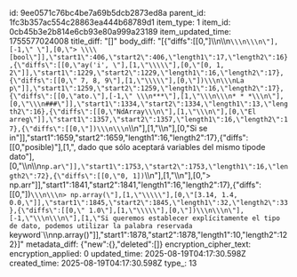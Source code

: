 id: 9ee0571c76bc4be7a69b5dcb2873ed8a
parent_id: 1fc3b357ac554c28863ea444b68789d1
item_type: 1
item_id: 0cb45b3e2b814e6cb93e80a999a23189
item_updated_time: 1755577024008
title_diff: "[]"
body_diff: "[{\"diffs\":[[0,\"]\\\n\\\n```\\\n\\\n\"],[-1,\" \"],[0,\"> \\\\[bool\"]],\"start1\":406,\"start2\":406,\"length1\":17,\"length2\":16},{\"diffs\":[[0,\"ay('i', \"],[1,\"\\\\\"],[0,\"[0, 1, 2\"]],\"start1\":1229,\"start2\":1229,\"length1\":16,\"length2\":17},{\"diffs\":[[0,\" 7, 8, 9\"],[1,\"\\\\\"],[0,\"])\\\n\\\nLa p\"]],\"start1\":1259,\"start2\":1259,\"length1\":16,\"length2\":17},{\"diffs\":[[0,\"ato.\"],[-1,\" \\\n***\"],[1,\"\\\n\\\n* * *\\\n\"],[0,\"\\\n###\"]],\"start1\":1334,\"start2\":1334,\"length1\":13,\"length2\":16},{\"diffs\":[[0,\"NdArray\\\n\"],[1,\"\\\n\"],[0,\"El arreg\"]],\"start1\":1357,\"start2\":1357,\"length1\":16,\"length2\":17},{\"diffs\":[[0,\"])\\\n\\\n```\\\n\"],[1,\"\\\n\"],[0,\"Si se in\"]],\"start1\":1659,\"start2\":1659,\"length1\":16,\"length2\":17},{\"diffs\":[[0,\"posible)\"],[1,\", dado que sólo aceptará variables del mismo tipode dato\"],[0,\"\\\n\\\n`np.ar\"]],\"start1\":1753,\"start2\":1753,\"length1\":16,\"length2\":72},{\"diffs\":[[0,\"0, 1])`\\\n\"],[1,\"\\\n\"],[0,\"> np.arr\"]],\"start1\":1841,\"start2\":1841,\"length1\":16,\"length2\":17},{\"diffs\":[[0,\"])`\\\n\\\n> np.array(\"],[1,\"\\\\\"],[0,\"[3.14, 1.4, 0.0,\"]],\"start1\":1845,\"start2\":1845,\"length1\":32,\"length2\":33},{\"diffs\":[[0,\" 1.0\"],[1,\"\\\\\"],[0,\"])\\\n\\\n\"],[-1,\"\\\n\\\n\"],[1,\"Si queremos establecer explícitamente el tipo de dato, podemos utilizar la palabra reservada `keyword`\\\nnp.array()\"]],\"start1\":1878,\"start2\":1878,\"length1\":10,\"length2\":122}]"
metadata_diff: {"new":{},"deleted":[]}
encryption_cipher_text: 
encryption_applied: 0
updated_time: 2025-08-19T04:17:30.598Z
created_time: 2025-08-19T04:17:30.598Z
type_: 13
